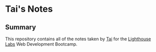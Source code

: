 # Tai's Notes

## Summary

This repository contains all of the notes taken by [Tai](https://github.com/tai-de) for the [Lighthouse Labs](https://www.lighthouselabs.ca/) Web Development Bootcamp.